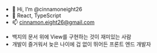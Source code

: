 - 👋 Hi, I’m @cinnamoneight26
- 🌱 React, TypeScript
- 📫 cinnamon.eight26@gmail.com

* 백지의 문서 위에 View를 구현하는 것이 재미있는 사람
* 개발이 즐거워서 늦은 나이에 겁 없이 뛰어든 프론트 엔드 개발자


<!---
cinnamoneight26/cinnamoneight26 is a ✨ special ✨ repository because its `README.md` (this file) appears on your GitHub profile.
You can click the Preview link to take a look at your changes.
--->
